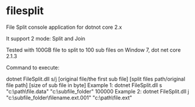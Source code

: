 # filesplit
File Split console application for dotnot core 2.x

It support 2 mode: Split and Join

Tested with 100GB file to split to 100 sub files on Window 7, dot net core 2.1.3

Command to execute:

dotnet FileSplit.dll s/j [original file/the first sub file] [split files path/original file path] [size of sub file in byte]
Example 1: dotnet FileSplit.dll s "c:\path\file.data"  "c:\subfile_folder" 100000
Example 2: dotnet FileSplit.dll j "c:\subfile_folder\filename.ext.001" "c:\path\file.ext"
